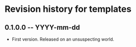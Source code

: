 # Revision history for templates

## 0.1.0.0 -- YYYY-mm-dd

* First version. Released on an unsuspecting world.
